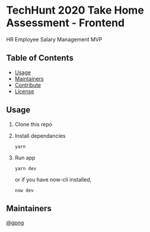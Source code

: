 # TechHunt 2020 Take Home Assessment - Frontend

HR Employee Salary Management MVP

## Table of Contents

- [Usage](#usage)
- [Maintainers](#maintainers)
- [Contribute](#contribute)
- [License](#license)

## Usage

1. Clone this repo

2. Install dependancies

   ```
   yarn
   ```

3. Run app

   ```
   yarn dev
   ```

   or if you have now-cli installed,

   ```
   now dev
   ```

## Maintainers

[@gpng](https://github.com/gpng)
